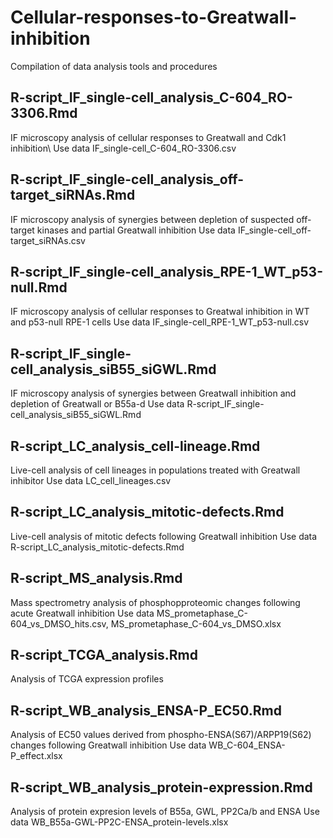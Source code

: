 # Cellular-responses-to-Greatwall-inhibition
Compilation of data analysis tools and procedures

## R-script_IF_single-cell_analysis_C-604_RO-3306.Rmd
IF microscopy analysis of cellular responses to Greatwall and Cdk1 inhibition\\
Use data IF_single-cell_C-604_RO-3306.csv

## R-script_IF_single-cell_analysis_off-target_siRNAs.Rmd
IF microscopy analysis of synergies between depletion of suspected off-target kinases and partial Greatwall inhibition
Use data IF_single-cell_off-target_siRNAs.csv

## R-script_IF_single-cell_analysis_RPE-1_WT_p53-null.Rmd
IF microscopy analysis of cellular responses to Greatwal inhibition in WT and p53-null RPE-1 cells
Use data IF_single-cell_RPE-1_WT_p53-null.csv

## R-script_IF_single-cell_analysis_siB55_siGWL.Rmd
IF microscopy analysis of synergies between Greatwall inhibition and depletion of Greatwall or B55a-d
Use data R-script_IF_single-cell_analysis_siB55_siGWL.Rmd

## R-script_LC_analysis_cell-lineage.Rmd
Live-cell analysis of cell lineages in populations treated with Greatwall inhibitor
Use data LC_cell_lineages.csv

## R-script_LC_analysis_mitotic-defects.Rmd
Live-cell analysis of mitotic defects following Greatwall inhibition
Use data R-script_LC_analysis_mitotic-defects.Rmd

## R-script_MS_analysis.Rmd
Mass spectrometry analysis of phosphopproteomic changes following acute Greatwall inhibition
Use data MS_prometaphase_C-604_vs_DMSO_hits.csv, MS_prometaphase_C-604_vs_DMSO.xlsx

## R-script_TCGA_analysis.Rmd
Analysis of TCGA expression profiles

## R-script_WB_analysis_ENSA-P_EC50.Rmd
Analysis of EC50 values derived from phospho-ENSA(S67)/ARPP19(S62) changes following Greatwall inhibition
Use data WB_C-604_ENSA-P_effect.xlsx

## R-script_WB_analysis_protein-expression.Rmd
Analysis of protein expresion levels of B55a, GWL, PP2Ca/b and ENSA
Use data WB_B55a-GWL-PP2C-ENSA_protein-levels.xlsx








